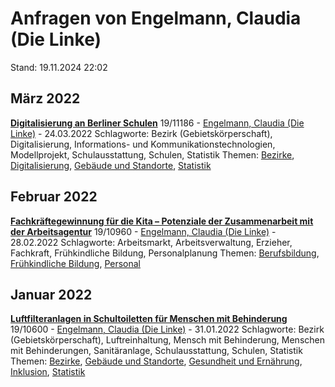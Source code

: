 # Anfragen von Engelmann, Claudia (Die Linke)

Stand: 19.11.2024 22:02

## März 2022
**[Digitalisierung an Berliner Schulen](https://pardok.parlament-berlin.de/starweb/adis/citat/VT/19/SchrAnfr/S19-11186.pdf)**
19/11186 - [Engelmann, Claudia (Die Linke)](autor_engelmann_claudia_die_linke.md) - 24.03.2022
Schlagworte: Bezirk (Gebietskörperschaft), Digitalisierung, Informations- und Kommunikationstechnologien, Modellprojekt, Schulausstattung, Schulen, Statistik
Themen: [Bezirke](thema_bezirke.md), [Digitalisierung](thema_digitalisierung.md), [Gebäude und Standorte](thema_gebaeude_und_standorte.md), [Statistik](thema_statistik.md)

## Februar 2022
**[Fachkräftegewinnung für die Kita – Potenziale der Zusammenarbeit mit der Arbeitsagentur](https://pardok.parlament-berlin.de/starweb/adis/citat/VT/19/SchrAnfr/S19-10960.pdf)**
19/10960 - [Engelmann, Claudia (Die Linke)](autor_engelmann_claudia_die_linke.md) - 28.02.2022
Schlagworte: Arbeitsmarkt, Arbeitsverwaltung, Erzieher, Fachkraft, Frühkindliche Bildung, Personalplanung
Themen: [Berufsbildung](thema_berufsbildung.md), [Frühkindliche Bildung](thema_fruehkindliche_bildung.md), [Personal](thema_personal.md)

## Januar 2022
**[Luftfilteranlagen in Schultoiletten für Menschen mit Behinderung](https://pardok.parlament-berlin.de/starweb/adis/citat/VT/19/SchrAnfr/S19-10600.pdf)**
19/10600 - [Engelmann, Claudia (Die Linke)](autor_engelmann_claudia_die_linke.md) - 31.01.2022
Schlagworte: Bezirk (Gebietskörperschaft), Luftreinhaltung, Mensch mit Behinderung, Menschen mit Behinderungen, Sanitäranlage, Schulausstattung, Schulen, Statistik
Themen: [Bezirke](thema_bezirke.md), [Gebäude und Standorte](thema_gebaeude_und_standorte.md), [Gesundheit und Ernährung](thema_gesundheit_und_ernaehrung.md), [Inklusion](thema_inklusion.md), [Statistik](thema_statistik.md)

